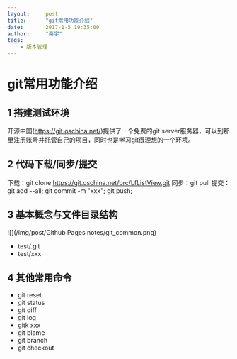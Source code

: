 ```yaml
---
layout:     post
title:      "git常用功能介绍"
date:       2017-1-5 19:35:00
author:     "秦宇"
tags:
    - 版本管理
---
```

# git常用功能介绍

## 1 搭建测试环境
开源中国(https://git.oschina.net/)提供了一个免费的git server服务器，可以到那里注册账号并托管自己的项目，同时也是学习git很理想的一个环境。
## 2 代码下载/同步/提交
下载：git clone https://git.oschina.net/brc/LfListView.git
同步：git pull
提交：git add --all;   git commit -m "xxx";  git push;
## 3 基本概念与文件目录结构

![](/img/post/Github Pages notes/git_common.png)

 - test/.git
 - test/xxx
## 4 其他常用命令
 - git reset
 - git status
 - git diff
 - git log
 - gitk xxx
 - git blame
 - git branch
 - git checkout
